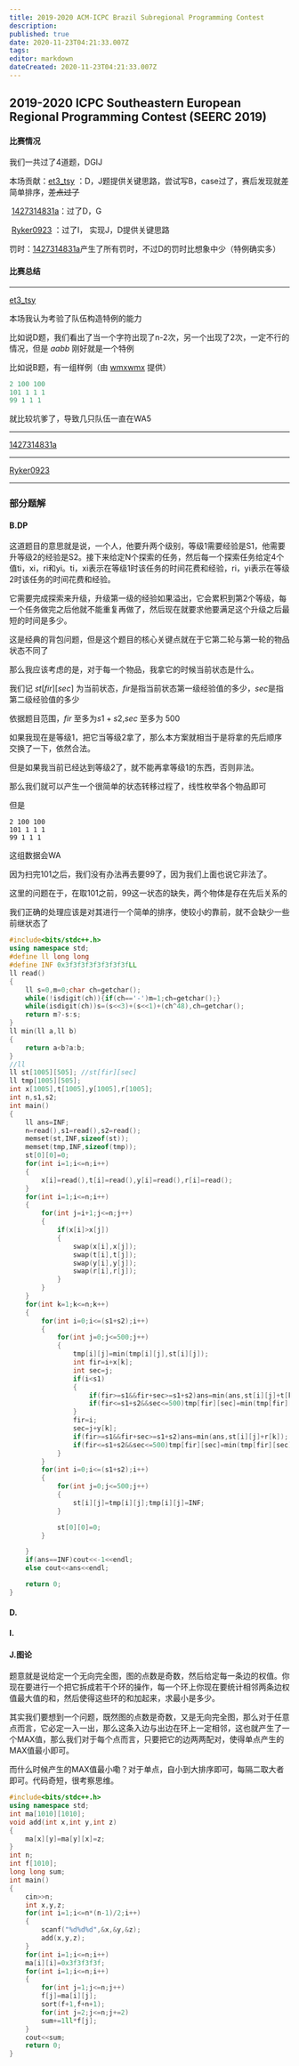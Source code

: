 ```yaml
---
title: 2019-2020 ACM-ICPC Brazil Subregional Programming Contest 
description: 
published: true
date: 2020-11-23T04:21:33.007Z
tags: 
editor: markdown
dateCreated: 2020-11-23T04:21:33.007Z
---
```


## 2019-2020 ICPC Southeastern European Regional Programming Contest (SEERC 2019)

#### 比赛情况



我们一共过了4道题，DGIJ

本场贡献：[et3_tsy](https://codeforces.com/profile/et3_tsy) ：D，J题提供关键思路，尝试写B，case过了，赛后发现就差简单排序，<del>差点过了</del>

​			[1427314831a](https://codeforces.com/profile/1427314831a)：过了D，G

​		    [Ryker0923](https://codeforces.com/profile/Ryker0923) ：过了I， 实现J，D提供关键思路

罚时：[1427314831a](https://codeforces.com/profile/1427314831a)产生了所有罚时，不过D的罚时比想象中少（特例确实多）

#### 比赛总结

---

[et3_tsy](https://codeforces.com/profile/et3_tsy) 

本场我认为考验了队伍构造特例的能力

比如说D题，我们看出了当一个字符出现了n-2次，另一个出现了2次，一定不行的情况，但是 $aabb$ 刚好就是一个特例

比如说B题，有一组样例（由 [wmxwmx](https://codeforces.ml/profile/wmxwmx) 提供）

```cpp
2 100 100
101 1 1 1
99 1 1 1
```

就比较坑爹了，导致几只队伍一直在WA5

---

[1427314831a](https://codeforces.com/profile/1427314831a)









---

[Ryker0923](https://codeforces.com/profile/Ryker0923) 









---



### 部分题解



#### B.DP

这道题目的意思就是说，一个人，他要升两个级别，等级1需要经验是S1，他需要升等级2的经验是S2。接下来给定N个探索的任务，然后每一个探索任务给定4个值ti，xi，ri和yi。ti，xi表示在等级1时该任务的时间花费和经验，ri，yi表示在等级2时该任务的时间花费和经验。 

它需要完成探索来升级，升级第一级的经验如果溢出，它会累积到第2个等级，每一个任务做完之后他就不能重复再做了，然后现在就要求他要满足这个升级之后最短的时间是多少。

这是经典的背包问题，但是这个题目的核心关键点就在于它第二轮与第一轮的物品状态不同了

那么我应该考虑的是，对于每一个物品，我拿它的时候当前状态是什么。

我们记 $st[fir][sec]$ 为当前状态，$fir$是指当前状态第一级经验值的多少，$sec$是指第二级经验值的多少

依据题目范围，$fir$ 至多为$s1+s2$,$sec$ 至多为 $500$

如果我现在是等级1，把它当等级2拿了，那么本方案就相当于是将拿的先后顺序交换了一下，依然合法。

但是如果我当前已经达到等级2了，就不能再拿等级1的东西，否则非法。

那么我们就可以产生一个很简单的状态转移过程了，线性枚举各个物品即可

但是

```
2 100 100
101 1 1 1
99 1 1 1
```

这组数据会WA

因为扫完101之后，我们没有办法再去要99了，因为我们上面也说它非法了。

这里的问题在于，在取101之前，99这一状态的缺失，两个物体是存在先后关系的

我们正确的处理应该是对其进行一个简单的排序，使较小的靠前，就不会缺少一些前继状态了

```cpp
#include<bits/stdc++.h>
using namespace std;
#define ll long long
#define INF 0x3f3f3f3f3f3f3f3fLL
ll read()
{
    ll s=0,m=0;char ch=getchar();
    while(!isdigit(ch)){if(ch=='-')m=1;ch=getchar();}
    while(isdigit(ch))s=(s<<3)+(s<<1)+(ch^48),ch=getchar();
    return m?-s:s;
}
ll min(ll a,ll b)
{
    return a<b?a:b;
}
//ll
ll st[1005][505]; //st[fir][sec]
ll tmp[1005][505];
int x[1005],t[1005],y[1005],r[1005];
int n,s1,s2;
int main()
{
    ll ans=INF;
    n=read(),s1=read(),s2=read();
    memset(st,INF,sizeof(st));
    memset(tmp,INF,sizeof(tmp));
    st[0][0]=0;
    for(int i=1;i<=n;i++)
    {
        x[i]=read(),t[i]=read(),y[i]=read(),r[i]=read();
    }
    for(int i=1;i<=n;i++)
    {
        for(int j=i+1;j<=n;j++)
        {
            if(x[i]>x[j])
            {
                swap(x[i],x[j]);
                swap(t[i],t[j]);
                swap(y[i],y[j]);
                swap(r[i],r[j]);
            }
        }
    }
    for(int k=1;k<=n;k++)
    {
        for(int i=0;i<=(s1+s2);i++)
        {
            for(int j=0;j<=500;j++)
            {
                tmp[i][j]=min(tmp[i][j],st[i][j]);
                int fir=i+x[k];
                int sec=j;
                if(i<s1)
                {
                    if(fir>=s1&&fir+sec>=s1+s2)ans=min(ans,st[i][j]+t[k]);
                    if(fir<=s1+s2&&sec<=500)tmp[fir][sec]=min(tmp[fir][sec],st[i][j]+t[k]);
                }
                fir=i;
                sec=j+y[k];
                if(fir>=s1&&fir+sec>=s1+s2)ans=min(ans,st[i][j]+r[k]);
                if(fir<=s1+s2&&sec<=500)tmp[fir][sec]=min(tmp[fir][sec],st[i][j]+r[k]);
            }
        }
        for(int i=0;i<=(s1+s2);i++)
        {
            for(int j=0;j<=500;j++)
            {
                st[i][j]=tmp[i][j];tmp[i][j]=INF;
            }

            st[0][0]=0;
        }

    }
    if(ans==INF)cout<<-1<<endl;
    else cout<<ans<<endl;

    return 0;
}

```







#### D.

#### I.

#### J.图论

题意就是说给定一个无向完全图，图的点数是奇数，然后给定每一条边的权值。你现在要进行一个把它拆成若干个环的操作，每一个环上你现在要统计相邻两条边权值最大值的和，然后使得这些环的和加起来，求最小是多少。

其实我们要想到一个问题，既然图的点数是奇数，又是无向完全图，那么对于任意点而言，它必定一入一出，那么这条入边与出边在环上一定相邻，这也就产生了一个MAX值，那么我们对于每个点而言，只要把它的边两两配对，使得单点产生的MAX值最小即可。

而什么时候产生的MAX值最小嘞？对于单点，自小到大排序即可，每隔二取大者即可。代码奇短，很考察思维。

```cpp
#include<bits/stdc++.h>
using namespace std;
int ma[1010][1010];
void add(int x,int y,int z)
{
	ma[x][y]=ma[y][x]=z;
}
int n;
int f[1010];
long long sum;
int main()
{
	cin>>n;
	int x,y,z;
	for(int i=1;i<=n*(n-1)/2;i++)
	{
		scanf("%d%d%d",&x,&y,&z);
		add(x,y,z);
	}
	for(int i=1;i<=n;i++)
	ma[i][i]=0x3f3f3f3f;
	for(int i=1;i<=n;i++)
	{
		for(int j=1;j<=n;j++)
		f[j]=ma[i][j];
		sort(f+1,f+n+1);
		for(int j=2;j<=n;j+=2)
		sum+=1ll*f[j];
	}
	cout<<sum;
	return 0;
}
```







